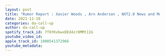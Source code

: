 ```yaml
---
layout: post
title: "Rumor Report : Xavier Woods , Arn Anderson , NXT2.0 News and More"
date: 2021-11-10
categories: da-call-up
author: da-call-up
spotify_track_id: 7f6YKvbwxDEd4zrOMMt11G
youtube_video_id: 
apple_track_id: 1000541372966
youtube_metadata: 
---
```

